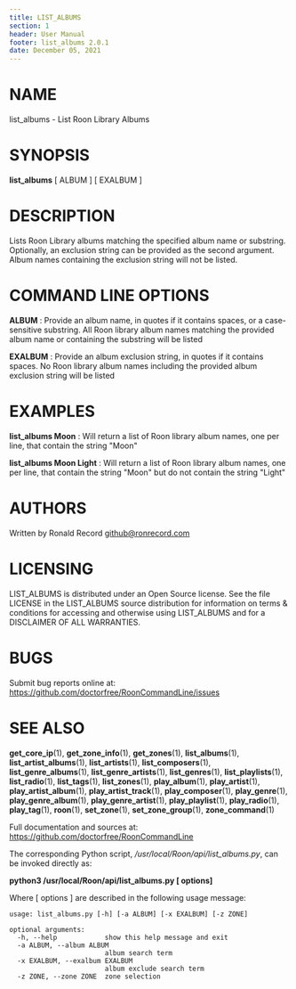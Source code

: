 ```yaml
---
title: LIST_ALBUMS
section: 1
header: User Manual
footer: list_albums 2.0.1
date: December 05, 2021
---
```

# NAME
list_albums - List Roon Library Albums

# SYNOPSIS
**list_albums** [ ALBUM ] [ EXALBUM ]

# DESCRIPTION
Lists Roon Library albums matching the specified album name or substring. Optionally, an exclusion string can be provided as the second argument. Album names containing the exclusion string will not be listed.

# COMMAND LINE OPTIONS
**ALBUM**
: Provide an album name, in quotes if it contains spaces, or a case-sensitive substring. All Roon library album names matching the provided album name or containing the substring will be listed

**EXALBUM**
: Provide an album exclusion string, in quotes if it contains spaces. No Roon library album names including the provided album exclusion string will be listed

# EXAMPLES
**list_albums Moon**
: Will return a list of Roon library album names, one per line, that contain the string "Moon"

**list_albums Moon Light**
: Will return a list of Roon library album names, one per line, that contain the string "Moon" but do not contain the string "Light"

# AUTHORS
Written by Ronald Record github@ronrecord.com

# LICENSING
LIST_ALBUMS is distributed under an Open Source license.
See the file LICENSE in the LIST_ALBUMS source distribution
for information on terms &amp; conditions for accessing and
otherwise using LIST_ALBUMS and for a DISCLAIMER OF ALL WARRANTIES.

# BUGS
Submit bug reports online at: https://github.com/doctorfree/RoonCommandLine/issues

# SEE ALSO
**get_core_ip**(1), **get_zone_info**(1), **get_zones**(1), **list_albums**(1), **list_artist_albums**(1), **list_artists**(1), **list_composers**(1), **list_genre_albums**(1), **list_genre_artists**(1), **list_genres**(1), **list_playlists**(1), **list_radio**(1), **list_tags**(1), **list_zones**(1), **play_album**(1), **play_artist**(1), **play_artist_album**(1), **play_artist_track**(1), **play_composer**(1), **play_genre**(1), **play_genre_album**(1), **play_genre_artist**(1), **play_playlist**(1), **play_radio**(1), **play_tag**(1), **roon**(1), **set_zone**(1), **set_zone_group**(1), **zone_command**(1)

Full documentation and sources at: https://github.com/doctorfree/RoonCommandLine

The corresponding Python script, */usr/local/Roon/api/list_albums.py*,
can be invoked directly as:

**python3 /usr/local/Roon/api/list_albums.py [ options]**

Where [ options ] are described in the following usage message:

~~~~
usage: list_albums.py [-h] [-a ALBUM] [-x EXALBUM] [-z ZONE]

optional arguments:
  -h, --help            show this help message and exit
  -a ALBUM, --album ALBUM
                        album search term
  -x EXALBUM, --exalbum EXALBUM
                        album exclude search term
  -z ZONE, --zone ZONE  zone selection
~~~~
